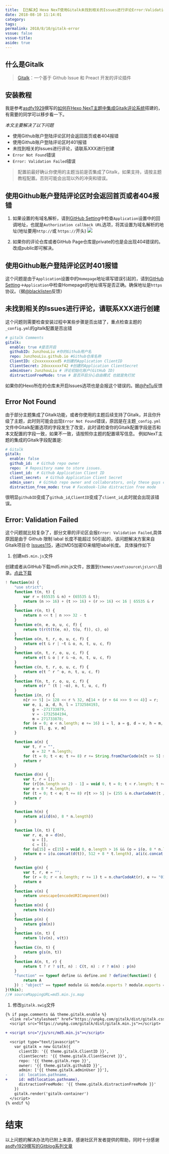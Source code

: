 ```yaml
---
title: 【已解决】Hexo NexT使用Gitalk未找到相关的Issues进行评论Error:Validation Failed
date: 2018-08-10 11:14:01
category:
tags:
permalink: 2018/8/10/gitalk-error
vssue: false
vssue-title:
aside: true
---
```

## 什么是Gitalk
>[Gitalk](http://jianshu.com)：一个基于 Github Issue 和 Preact 开发的评论插件

## 安装教程
我是参考[asdfv1929](https://asdfv1929.github.io/categories/GitBlog/)撰写的[如何在Hexo NexT主题中集成Gitalk评论系统](https://asdfv1929.github.io/2018/01/20/gitalk/)搭建的，有需要的同学可以移步看一下。

*本文主要解决了以下问题*
- 使用Github账户登陆评论区时会返回首页或者404报错
- 使用Github账户登陆评论区时401报错
- 未找到相关的Issues进行评论，请联系XXX进行创建
- `Error Not Found`错误
- `Error: Validation Failed`错误
  
<!-- more -->
>配置前最好确认你使用的主题当前是否集成了Gitalk，如果支持，请按主题教程配置。否则可能会出现以外的冲突和错误。

## 使用Github账户登陆评论区时会返回首页或者404报错
1. 如果设置的有域名解析，请到[GitHub Setting](https://github.com/settings/applications)中检查`Application`设置中的回调地址，也就是`Authorization callback URL`选项，将其设置为域名解析的地址(地址要用`http://`或 `https://`开头)
![](callback.webp)

2. 如果你的评论仓库或者GitHub Page仓库是private的也是会出现404错误的。改成public即可解决。

## 使用Github账户登陆评论区时401报错
这个问题是由于`Application`设置中的`Homepage`地址填写错误引起的，请到[GitHub Setting](https://github.com/settings/applications)->`Application`中检查Homepage的地址填写是否正确。确保地址是`https`协议。（据[@blacklisten]()反馈）

## 未找到相关的Issues进行评论，请联系XXX进行创建
这个问题则需要检查安装过程中某些步骤是否出错了，重点检查主题的`_config.yml`的gitalk配置是否出错
```yaml
# gitalk Comments
gitalk:
  enable: true #是否开启
  githubID: JunzhouLiu #你的Github用户名
  repo: JunzhouLiu.github.io #Github仓库名称
  ClientID: c2xxxxxxxxxd5 #创建的Application ClientID
  ClientSecret: 2dxxxxxxxf42 #创建的Application ClientSecret
  adminUser: JunzhouLiu # 评论初始化账户(GitHub ID)
  distractionFreeMode: true # 是否开启分心自由模式 也就是免打扰
```
如果你的Hexo所在的仓库未开启Issues选项也是会报这个错误的。据[@PeTu](http://pengtuo.tech/)反馈

## Error Not Found
由于部分主题集成了Gitalk功能，或者你使用的主题后续支持了Gitalk，并且你升级了主题，此时则可能会出现`Error Not Found`错误，原因是在主题`_config.yml`文件中Gitalk配置选项的字段发生了改变，此时请检查你的Gitalk配置字段是否和本文配置的字段一致，如果不一致，请按照你主题的配置填写信息。
例如NexT主题的集成的Gitalk字段配置是:

```yaml
# Gitalk
gitalk:
  enable: false
  github_id:  # Github repo owner
  repo:  # Repository name to store issues.
  client_id:  # Github Application Client ID
  client_secret:  # Github Application Client Secret
  admin_user:  # GitHub repo owner and collaborators, only these guys can initialize github issues
  distraction_free_mode: true # Facebook-like distraction free mode
```
很明显`githubID`变成了`github_id`,`ClientID`变成了`client_id`,此时就会出现该错误。

## Error: Validation Failed

这个问题就比较复杂了，部分文章的评论区会报`Error: Validation Failed`,具体原因是由于 Github 限制 labal 长度不能超过 50引起的，该问题解决方案来自Gitalk项目仓 [Issues115](https://github.com/gitalk/gitalk/issues/115)，通过MD5加密ID来缩短labal长度。
具体操作如下

1. 创建`md5.min.js`文件

创建或者从GitHub下载md5.min.js文件，放置到`themes\next\source\js\src\`目录。[点此下载]( https://github.com/blueimp/JavaScript-MD5/blob/master/js/md5.min.js)

```js
! function(n) {
    "use strict";
    function t(n, t) {
        var r = (65535 & n) + (65535 & t);
        return (n >> 16) + (t >> 16) + (r >> 16) << 16 | 65535 & r
    }
    function r(n, t) {
        return n << t | n >>> 32 - t
    }
    function e(n, e, o, u, c, f) {
        return t(r(t(t(e, n), t(u, f)), c), o)
    }
    function o(n, t, r, o, u, c, f) {
        return e(t & r | ~t & o, n, t, u, c, f)
    }
    function u(n, t, r, o, u, c, f) {
        return e(t & o | r & ~o, n, t, u, c, f)
    }
    function c(n, t, r, o, u, c, f) {
        return e(t ^ r ^ o, n, t, u, c, f)
    }
    function f(n, t, r, o, u, c, f) {
        return e(r ^ (t | ~o), n, t, u, c, f)
    }
    function i(n, r) {
        n[r >> 5] |= 128 << r % 32, n[14 + (r + 64 >>> 9 << 4)] = r;
        var e, i, a, d, h, l = 1732584193,
            g = -271733879,
            v = -1732584194,
            m = 271733878;
        for (e = 0; e < n.length; e += 16) i = l, a = g, d = v, h = m, g = f(g = f(g = f(g = f(g = c(g = c(g = c(g = c(g = u(g = u(g = u(g = u(g = o(g = o(g = o(g = o(g, v = o(v, m = o(m, l = o(l, g, v, m, n[e], 7, -680876936), g, v, n[e + 1], 12, -389564586), l, g, n[e + 2], 17, 606105819), m, l, n[e + 3], 22, -1044525330), v = o(v, m = o(m, l = o(l, g, v, m, n[e + 4], 7, -176418897), g, v, n[e + 5], 12, 1200080426), l, g, n[e + 6], 17, -1473231341), m, l, n[e + 7], 22, -45705983), v = o(v, m = o(m, l = o(l, g, v, m, n[e + 8], 7, 1770035416), g, v, n[e + 9], 12, -1958414417), l, g, n[e + 10], 17, -42063), m, l, n[e + 11], 22, -1990404162), v = o(v, m = o(m, l = o(l, g, v, m, n[e + 12], 7, 1804603682), g, v, n[e + 13], 12, -40341101), l, g, n[e + 14], 17, -1502002290), m, l, n[e + 15], 22, 1236535329), v = u(v, m = u(m, l = u(l, g, v, m, n[e + 1], 5, -165796510), g, v, n[e + 6], 9, -1069501632), l, g, n[e + 11], 14, 643717713), m, l, n[e], 20, -373897302), v = u(v, m = u(m, l = u(l, g, v, m, n[e + 5], 5, -701558691), g, v, n[e + 10], 9, 38016083), l, g, n[e + 15], 14, -660478335), m, l, n[e + 4], 20, -405537848), v = u(v, m = u(m, l = u(l, g, v, m, n[e + 9], 5, 568446438), g, v, n[e + 14], 9, -1019803690), l, g, n[e + 3], 14, -187363961), m, l, n[e + 8], 20, 1163531501), v = u(v, m = u(m, l = u(l, g, v, m, n[e + 13], 5, -1444681467), g, v, n[e + 2], 9, -51403784), l, g, n[e + 7], 14, 1735328473), m, l, n[e + 12], 20, -1926607734), v = c(v, m = c(m, l = c(l, g, v, m, n[e + 5], 4, -378558), g, v, n[e + 8], 11, -2022574463), l, g, n[e + 11], 16, 1839030562), m, l, n[e + 14], 23, -35309556), v = c(v, m = c(m, l = c(l, g, v, m, n[e + 1], 4, -1530992060), g, v, n[e + 4], 11, 1272893353), l, g, n[e + 7], 16, -155497632), m, l, n[e + 10], 23, -1094730640), v = c(v, m = c(m, l = c(l, g, v, m, n[e + 13], 4, 681279174), g, v, n[e], 11, -358537222), l, g, n[e + 3], 16, -722521979), m, l, n[e + 6], 23, 76029189), v = c(v, m = c(m, l = c(l, g, v, m, n[e + 9], 4, -640364487), g, v, n[e + 12], 11, -421815835), l, g, n[e + 15], 16, 530742520), m, l, n[e + 2], 23, -995338651), v = f(v, m = f(m, l = f(l, g, v, m, n[e], 6, -198630844), g, v, n[e + 7], 10, 1126891415), l, g, n[e + 14], 15, -1416354905), m, l, n[e + 5], 21, -57434055), v = f(v, m = f(m, l = f(l, g, v, m, n[e + 12], 6, 1700485571), g, v, n[e + 3], 10, -1894986606), l, g, n[e + 10], 15, -1051523), m, l, n[e + 1], 21, -2054922799), v = f(v, m = f(m, l = f(l, g, v, m, n[e + 8], 6, 1873313359), g, v, n[e + 15], 10, -30611744), l, g, n[e + 6], 15, -1560198380), m, l, n[e + 13], 21, 1309151649), v = f(v, m = f(m, l = f(l, g, v, m, n[e + 4], 6, -145523070), g, v, n[e + 11], 10, -1120210379), l, g, n[e + 2], 15, 718787259), m, l, n[e + 9], 21, -343485551), l = t(l, i), g = t(g, a), v = t(v, d), m = t(m, h);
        return [l, g, v, m]
    }

    function a(n) {
        var t, r = "",
            e = 32 * n.length;
        for (t = 0; t < e; t += 8) r += String.fromCharCode(n[t >> 5] >>> t % 32 & 255);
        return r
    }

    function d(n) {
        var t, r = [];
        for (r[(n.length >> 2) - 1] = void 0, t = 0; t < r.length; t += 1) r[t] = 0;
        var e = 8 * n.length;
        for (t = 0; t < e; t += 8) r[t >> 5] |= (255 & n.charCodeAt(t / 8)) << t % 32;
        return r
    }

    function h(n) {
        return a(i(d(n), 8 * n.length))
    }

    function l(n, t) {
        var r, e, o = d(n),
            u = [],
            c = [];
        for (u[15] = c[15] = void 0, o.length > 16 && (o = i(o, 8 * n.length)), r = 0; r < 16; r += 1) u[r] = 909522486 ^ o[r], c[r] = 1549556828 ^ o[r];
        return e = i(u.concat(d(t)), 512 + 8 * t.length), a(i(c.concat(e), 640))
    }

    function g(n) {
        var t, r, e = "";
        for (r = 0; r < n.length; r += 1) t = n.charCodeAt(r), e += "0123456789abcdef".charAt(t >>> 4 & 15) + "0123456789abcdef".charAt(15 & t);
        return e
    }
    function v(n) {
        return unescape(encodeURIComponent(n))
    }
    function m(n) {
        return h(v(n))
    }
    function p(n) {
        return g(m(n))
    }
    function s(n, t) {
        return l(v(n), v(t))
    }
    function C(n, t) {
        return g(s(n, t))
    }
    function A(n, t, r) {
        return t ? r ? s(t, n) : C(t, n) : r ? m(n) : p(n)
    }
    "function" == typeof define && define.amd ? define(function() {
        return A
    }) : "object" == typeof module && module.exports ? module.exports = A : n.md5 = A
}(this);
//# sourceMappingURL=md5.min.js.map
```

1. 修改`gitalk.swig`文件

``` diff 文件位置     themes\next\layout\_third-party\comments\gitalk.swig
{% if page.comments && theme.gitalk.enable %}
  <link rel="stylesheet" href="https://unpkg.com/gitalk/dist/gitalk.css">
  <script src="https://unpkg.com/gitalk/dist/gitalk.min.js"></script>

+ <script src="/js/src/md5.min.js"></script>

  <script type="text/javascript">
    var gitalk = new Gitalk({
      clientID: '{{ theme.gitalk.ClientID }}',
      clientSecret: '{{ theme.gitalk.ClientSecret }}',
      repo: '{{ theme.gitalk.repo }}',
      owner: '{{ theme.gitalk.githubID }}',
      admin: ['{{ theme.gitalk.adminUser }}'],
-     id: location.pathname,
+     id: md5(location.pathname),
      distractionFreeMode: '{{ theme.gitalk.distractionFreeMode }}'
    })
    gitalk.render('gitalk-container')
  </script>
{% endif %}

```

# 结束
以上问题的解决办法均已附上来源，感谢社区开发者提供的帮助，同时十分感谢[asdfv1929撰写的Gitblog系列文章](https://asdfv1929.github.io/categories/GitBlog/)
